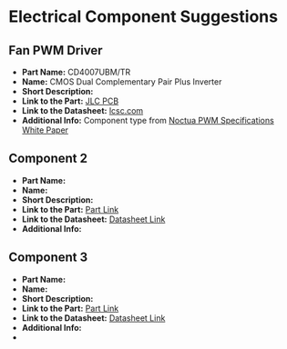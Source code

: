 # Electrical Component Suggestions

## Fan PWM Driver
- **Part Name:** CD4007UBM/TR
- **Name:** CMOS Dual Complementary Pair Plus Inverter
- **Short Description:** 
- **Link to the Part:** [JLC PCB](https://jlcpcb.com/partdetail/Hgsemi-CD4007UBMTR/C2688477)
- **Link to the Datasheet:** [lcsc.com](https://www.lcsc.com/datasheet/lcsc_datasheet_2106070037_HGSEMI-CD4007UBM-TR_C2688477.pdf)
- **Additional Info:** Component type from [Noctua PWM Specifications White Paper](https://noctua.at/pub/media/wysiwyg/Noctua_PWM_specifications_white_paper.pdf)

## Component 2
- **Part Name:** 
- **Name:** 
- **Short Description:** 
- **Link to the Part:** [Part Link]()
- **Link to the Datasheet:** [Datasheet Link]()
- **Additional Info:**

## Component 3
- **Part Name:** 
- **Name:** 
- **Short Description:** 
- **Link to the Part:** [Part Link]()
- **Link to the Datasheet:** [Datasheet Link]()
- **Additional Info:**
- 
<!-- Add more components as needed -->